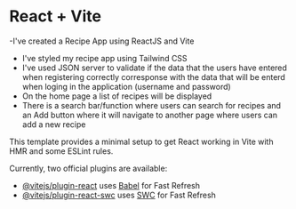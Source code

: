 # React + Vite

-I've created a Recipe App using ReactJS and Vite
- I've styled my recipe app using Tailwind CSS
- I've used JSON server to validate if the data that the users have entered when registering correctly corresponse with the data that will be enterd when loging in the application (username and password)
- On the home page a list of recipes will be displayed
- There is a search bar/function where users can search for recipes and an Add button where it will navigate to another page where users can add a new recipe

This template provides a minimal setup to get React working in Vite with HMR and some ESLint rules.

Currently, two official plugins are available:

- [@vitejs/plugin-react](https://github.com/vitejs/vite-plugin-react/blob/main/packages/plugin-react/README.md) uses [Babel](https://babeljs.io/) for Fast Refresh
- [@vitejs/plugin-react-swc](https://github.com/vitejs/vite-plugin-react-swc) uses [SWC](https://swc.rs/) for Fast Refresh
